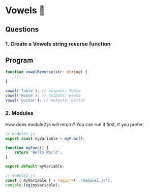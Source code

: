 # Vowels 🦥

## Questions

### 1. Create a Vowels string reverse function

## Program

```ts
function vowelReverse(str: string) {
    // ...
}

vowel('Table'); // outputs: Tebla
vowel('House'); // outputs: Heuso
vowel('Guitar'); // outputs: Gaitur
```

### 2. Modules

How does module2.js will return?
You can run it first, if you prefer.

```js
// module1.js
export const myVariable = myFunc();

function myFunc() {
    return 'Hello World';
}

export default myVariable;

// module2.js
const { myVariable } = require('./module1.js');
console.log(myVariable);
```

